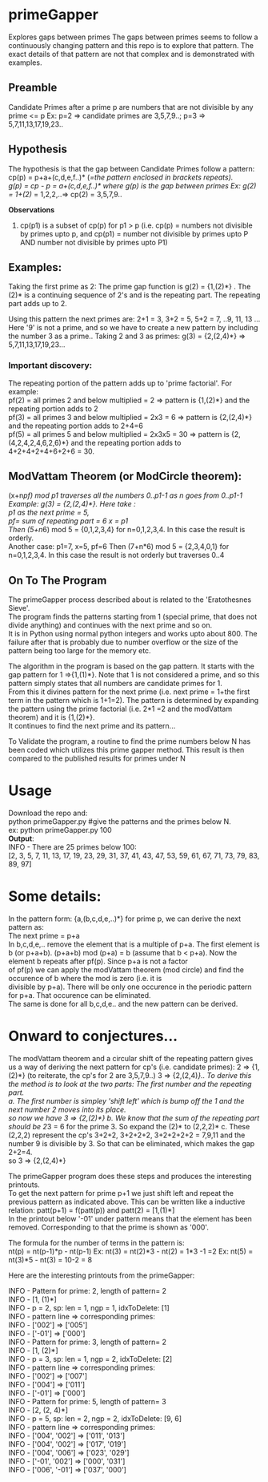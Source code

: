# primeGapper
Explores gaps between primes
The gaps between primes seems to follow a continuously changing pattern and this repo is to explore that pattern. The exact details of that pattern are not that complex and is demonstrated with examples.    

## Preamble
Candidate Primes after a prime p are numbers that are not divisible by any prime <= p
Ex: p=2 => candidate primes are 3,5,7,9..; p=3 => 5,7,11,13,17,19,23..

## Hypothesis
The hypothesis is that the gap between Candidate Primes follow a pattern:  
cp(p) = p+a+(c,d,e,f..)\* (*=the pattern enclosed in brackets repeats).  
g(p) = cp - p = a+(c,d,e,f..)\* where g(p) is the gap between primes
Ex: g(2) = 1+(2)* = 1,2,2,..=> cp(2) = 3,5,7,9..

<b>Observations</b>  
1.  cp(p1) is a subset of cp(p) for p1 > p (i.e. cp(p) = numbers not divisible by primes upto p, and cp(p1) = number not divisible by primes upto P AND number not divisible by primes upto P1)  


## Examples:
Taking the first prime as 2: The prime gap function is g(2) = {1,(2)\*} . The (2)\* is a continuing sequence of 2's and is the repeating part. The repeating part adds up to 2.  

Using this pattern the next primes are: 2+1 = 3, 3+2 = 5, 5+2 = 7, ..9, 11, 13 ...  
Here '9' is not a prime, and so we have to create a new pattern by including the number 3 as a prime..
Taking 2 and 3 as primes: g(3) = {2,(2,4)\*} => 5,7,11,13,17,19,23...  

### Important discovery:  
The repeating portion of the pattern adds up to 'prime factorial'.  For example:  
pf(2) = all primes 2 and below multiplied = 2 => pattern is {1,(2)\*} and the repeating portion adds to 2  
pf(3) = all primes 3 and below multiplied = 2x3 = 6 => pattern is {2,(2,4)\*} and the repeating portion adds to 2+4=6  
pf(5) = all primes 5 and below multiplied = 2x3x5 = 30 => pattern is {2,(4,2,4,2,4,6,2,6)\*} and the repeating portion adds to  
4+2+4+2+4+6+2+6 = 30.

## ModVattam Theorem (or ModCircle theorem):
 (x+n*pf) mod p1 traverses all the numbers 0..p1-1 as n goes from 0..p1-1
 Example: g(3) = {2,(2,4)\*}.  Here take :  
 p1 as the next prime = 5,  
 pf= sum of repeating part = 6
 x = p1  
 Then (5+n*6) mod 5 = {0,1,2,3,4} for n=0,1,2,3,4. In this case the result is orderly.  
 Another case:
 p1=7, x=5, pf=6
 Then (7+n*6) mod 5 = {2,3,4,0,1}  for n=0,1,2,3,4. In this case the result is not orderly but traverses 0..4


## On To The Program
The primeGapper process described about is related to the 'Eratothesnes Sieve'.  
The program finds the patterns starting from 1 (special prime, that does not divide anything) and continues with the next prime and so on.  
It is in Python using normal python integers and works upto about 800.  The failure after that is probably due to number overflow or the size of the pattern being too large for the memory etc.

The algorithm in the program is based on the gap pattern. It starts with the gap pattern for 1 =>{1,(1)\*}.  Note that 1 is not considered a prime, and so this pattern simply states that all numbers are candidate primes for 1.  
From this it divines pattern for the next prime (i.e. next prime = 1+the first term in the pattern which is 1+1=2). The pattern is determined by expanding the pattern using the prime factorial (i.e. 2*1 =2 and the modVattam theorem) and it is {1,(2)\*}.  
It continues to find the next prime and its pattern...

To Validate the program, a routine to find the prime numbers below N has been coded which utilizes this prime gapper method.  This result is then compared to the published results for primes under N


# Usage
Download the repo and:  
python primeGapper.py <N> #give the patterns and the primes below N.  
ex: python primeGapper.py 100  
<b>Output</b>:  
INFO - There are 25 primes below 100:  
[2, 3, 5, 7, 11, 13, 17, 19, 23, 29, 31, 37, 41, 43, 47, 53, 59, 61, 67, 71, 73, 79, 83, 89, 97]

# Some details:  
In the pattern form: {a,(b,c,d,e,..)*} for prime p, we can derive the next pattern as:  
The next prime = p+a  
In b,c,d,e,.. remove the element that is a multiple of p+a. The first element is b (or p+a+b). 
(p+a+b) mod (p+a) = b (assume that b < p+a).  Now the element b repeats after pf(p).  Since p+a is not a factor  
of pf(p) we can apply the modVattam theorem (mod circle) and find the occurence of b where the mod is zero (i.e. it is  
divisible by p+a). There will be only one occurence in the periodic pattern for p+a. That occurence can be eliminated.  
The same is done for all b,c,d,e.. and the new pattern can be derived.

# Onward to conjectures...

The modVattam theorem and a circular shift of the repeating pattern gives us a way of deriving the next pattern for cp's (i.e. candidate primes):
2 => {1,(2)\*} (to reiterate, the cp's for 2 are 3,5,7,9..)
3 => {2,(2,4)*}.. To derive this the method is to look at the two parts: The first number and the repeating part.  
a. The first number is simpley 'shift left' which is bump off the 1 and the next number 2 moves into its place.  
so now we have 3 => {2,(2)\*}
b. We know that the sum of the repeating part should be 2*3 = 6 for the prime 3. So expand the (2)\* to (2,2,2)\*
c. These (2,2,2) represent the cp's 3+2+2, 3+2+2+2, 3+2+2+2+2 = 7,9,11 and the number 9 is divisible by 3. So that can be eliminated, which makes the gap 2+2=4.  
so 3 => {2,(2,4)*}

The primeGapper program does these steps and produces the interesting printouts.  
To get the next pattern for prime p+1 we just shift left and repeat the previous pattern as indicated above.  This can be written like a inductive relation:
patt(p+1) = f(patt(p))  and patt(2) = [1,(1)\*]   
In the printout below '-01' under pattern means that the element has been removed. Corresponding to that the prime is shown as '000'.  

The formula for the number of terms in the pattern is:  
nt(p) = nt(p-1)*p - nt(p-1)
Ex: nt(3) = nt(2)*3 - nt(2) = 1\*3 -1 =2
Ex: nt(5) = nt(3)*5 - nt(3) = 10-2 = 8



Here are the interesting printouts from the primeGapper:

INFO - Pattern for prime: 2, length of pattern= 2  
INFO - [1, (1)\*]  
INFO - p = 2, sp: len = 1, ngp = 1, idxToDelete: [1]  
INFO - pattern line => corresponding primes:  
INFO - ['002'] => ['005']  
INFO - ['-01'] => ['000']  
INFO - Pattern for prime: 3, length of pattern= 2  
INFO - [1, (2)\*]  
INFO - p = 3, sp: len = 1, ngp = 2, idxToDelete: [2]  
INFO - pattern line => corresponding primes:  
INFO - ['002'] => ['007']  
INFO - ['004'] => ['011']  
INFO - ['-01'] => ['000']  
INFO - Pattern for prime: 5, length of pattern= 3  
INFO - [2, (2, 4)*]  
INFO - p = 5, sp: len = 2, ngp = 2, idxToDelete: [9, 6]  
INFO - pattern line => corresponding primes:  
INFO - ['004', '002'] => ['011', '013']  
INFO - ['004', '002'] => ['017', '019']  
INFO - ['004', '006'] => ['023', '029']  
INFO - ['-01', '002'] => ['000', '031']  
INFO - ['006', '-01'] => ['037', '000']  



